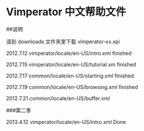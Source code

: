 Vimperator 中文帮助文件
=======================
##说明

请到 downloads 文件夹里下载 vimperator-xx.xpi

2012.7.12 vimperator/locale/en-US/intro.xml finished

2012.7.15 vimperator/locale/en-US/tutorial.xm finished

2012.7.17 common/locale/en-US/starting.xml finished

2012.7.19 common/locale/en-US/browsing.xml finished

2012.7.21 common/locale/en-US/buffer.xml

###第二季

2013.4.12 vimperator/locale/en-US/intro.xml Done
